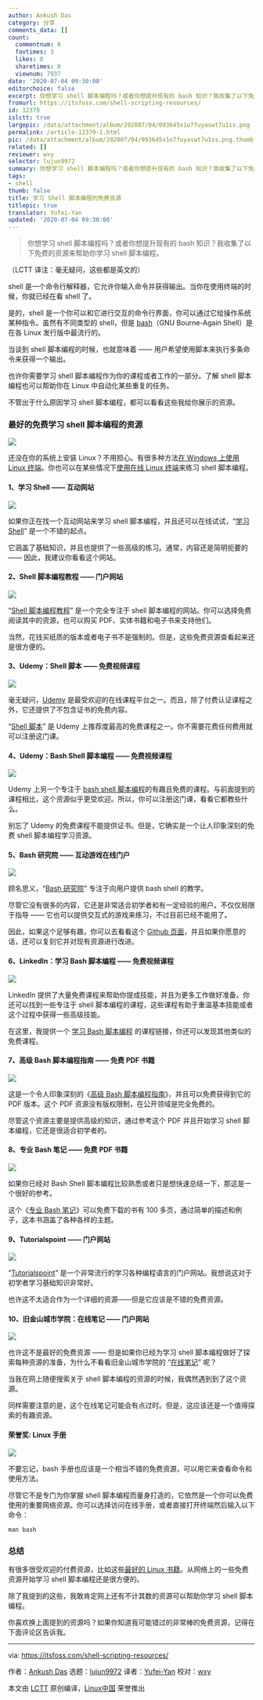 ```yaml
---
author: Ankush Das
category: 分享
comments_data: []
count:
  commentnum: 0
  favtimes: 3
  likes: 0
  sharetimes: 0
  viewnum: 7937
date: '2020-07-04 09:30:00'
editorchoice: false
excerpt: 你想学习 shell 脚本编程吗？或者你想提升现有的 bash 知识？我收集了以下免费的资源来帮助你学习 shell 脚本编程。
fromurl: https://itsfoss.com/shell-scripting-resources/
id: 12379
islctt: true
largepic: /data/attachment/album/202007/04/093645x1o7fuyaswt7u1ss.png
permalink: /article-12379-1.html
pic: /data/attachment/album/202007/04/093645x1o7fuyaswt7u1ss.png.thumb.jpg
related: []
reviewer: wxy
selector: lujun9972
summary: 你想学习 shell 脚本编程吗？或者你想提升现有的 bash 知识？我收集了以下免费的资源来帮助你学习 shell 脚本编程。
tags:
- shell
thumb: false
title: 学习 Shell 脚本编程的免费资源
titlepic: true
translator: Yufei-Yan
updated: '2020-07-04 09:30:00'
---
```



> 
> 你想学习 shell 脚本编程吗？或者你想提升现有的 bash 知识？我收集了以下免费的资源来帮助你学习 shell 脚本编程。
> 
> 
> 


（LCTT 译注：毫无疑问，这些都是英文的）


shell 是一个命令行解释器，它允许你输入命令并获得输出。当你在使用终端的时候，你就已经在看 shell 了。


是的，shell 是一个你可以和它进行交互的命令行界面，你可以通过它给操作系统某种指令。虽然有不同类型的 shell，但是 [bash](https://en.wikipedia.org/wiki/Bash_(Unix_shell))（GNU Bourne-Again Shell）是在各 Linux 发行版中最流行的。


当谈到 shell 脚本编程的时候，也就意味着 —— 用户希望使用脚本来执行多条命令来获得一个输出。


也许你需要学习 shell 脚本编程作为你的课程或者工作的一部分。了解 shell 脚本编程也可以帮助你在 Linux 中自动化某些重复的任务。


不管出于什么原因学习 shell 脚本编程，都可以看看这些我给你展示的资源。


### 最好的免费学习 shell 脚本编程的资源


![](/data/attachment/album/202007/04/093645x1o7fuyaswt7u1ss.png)


还没在你的系统上安装 Linux？不用担心。有很多种方法[在 Windows 上使用 Linux 终端](https://itsfoss.com/run-linux-commands-in-windows/)。你也可以在某些情况下[使用在线 Linux 终端](https://itsfoss.com/online-linux-terminals/)来练习 shell 脚本编程。


#### 1、学习 Shell —— 互动网站


![](/data/attachment/album/202007/04/093705mg525bw6ptzrhbbw.png)


如果你正在找一个互动网站来学习 shell 脚本编程，并且还可以在线试试，“[学习 Shell](https://www.learnshell.org/)” 是一个不错的起点。


它涵盖了基础知识，并且也提供了一些高级的练习。通常，内容还是简明扼要的 —— 因此，我建议你看看这个网站。


#### 2、Shell 脚本编程教程 —— 门户网站


![](/data/attachment/album/202007/04/093721fz80i4brmipirq4c.png)


“[Shell 脚本编程教程](https://www.shellscript.sh/)” 是一个完全专注于 shell 脚本编程的网站。你可以选择免费阅读其中的资源，也可以购买 PDF、实体书籍和电子书来支持他们。


当然，花钱买纸质的版本或者电子书不是强制的。但是，这些免费资源查看起来还是很方便的。


#### 3、Udemy：Shell 脚本 —— 免费视频课程


![](/data/attachment/album/202007/04/093755bawfdd2aw1dl8um2.png)


毫无疑问，[Udemy](https://www.udemy.com) 是最受欢迎的在线课程平台之一。而且，除了付费认证课程之外，它还提供了不包含证书的免费内容。


“[Shell 脚本](https://www.udemy.com/course/shell-scripting-i/)” 是 Udemy 上推荐度最高的免费课程之一。你不需要花费任何费用就可以注册这门课。


#### 4、Udemy：Bash Shell 脚本编程 —— 免费视频课程


![](/data/attachment/album/202007/04/093848jb1x0lx7llik9yii.png)


Udemy 上另一个专注于 [bash shell 脚本编程](https://www.udemy.com/course/complete-bash-shell-scripting/)的有趣且免费的课程。与前面提到的课程相比，这个资源似乎更受欢迎。所以，你可以注册这门课，看看它都教些什么。


别忘了 Udemy 的免费课程不能提供证书。但是，它确实是一个让人印象深刻的免费 shell 脚本编程学习资源。


#### 5、Bash 研究院 —— 互动游戏在线门户


![](/data/attachment/album/202007/04/093906g3btuulbwuqcwulq.png)


顾名思义，“[Bash 研究院](https://guide.bash.academy/)” 专注于向用户提供 bash shell 的教学。


尽管它没有很多的内容，它还是非常适合初学者和有一定经验的用户。不仅仅局限于指导 —— 它也可以提供交互式的游戏来练习，不过目前已经不能用了。


因此，如果这个足够有趣，你可以去看看这个 [Github 页面](https://github.com/lhunath/guide.bash.academy)，并且如果你愿意的话，还可以复刻它并对现有资源进行改进。


#### 6、LinkedIn：学习 Bash 脚本编程 —— 免费视频课程


![](/data/attachment/album/202007/04/093947marcrc8r1aqnr2bx.png)


LinkedIn 提供了大量免费课程来帮助你提成技能，并且为更多工作做好准备。你还可以找到一些专注于 shell 脚本编程的课程，这些课程有助于重温基本技能或者这个过程中获得一些高级技能。


在这里，我提供一个 [学习 Bash 脚本编程](https://www.linkedin.com/learning/learning-bash-scripting) 的课程链接，你还可以发现其他类似的免费课程。


#### 7、高级 Bash 脚本编程指南 —— 免费 PDF 书籍


![](/data/attachment/album/202007/04/094003d3gsgtbekhs3rgb0.png)


这是一个令人印象深刻的《[高级 Bash 脚本编程指南](http://tldp.org/LDP/abs/abs-guide.pdf)》，并且可以免费获得到它的 PDF 版本。这个 PDF 资源没有版权限制，在公开领域是完全免费的。


尽管这个资源主要是提供高级的知识，通过参考这个 PDF 并且开始学习 shell 脚本编程，它还是很适合初学者的。


#### 8、专业 Bash 笔记 —— 免费 PDF 书籍


![](/data/attachment/album/202007/04/094020au5jzqq0qx6u03d1.jpg)


如果你已经对 Bash Shell 脚本编程比较熟悉或者只是想快速总结一下，那这是一个很好的参考。


这个《[专业 Bash 笔记](https://goalkicker.com/BashBook/)》可以免费下载的书有 100 多页，通过简单的描述和例子，这本书涵盖了各种各样的主题。


#### 9、Tutorialspoint —— 门户网站


![](/data/attachment/album/202007/04/094041i5lzt04s5vl5lljy.png)


“[Tutorialspoint](https://www.tutorialspoint.com/unix/shell_scripting.htm)” 是一个非常流行的学习各种编程语言的门户网站。我想说这对于初学者学习基础知识非常好。


也许这不太适合作为一个详细的资源——但是它应该是不错的免费资源。


#### 10、旧金山城市学院：在线笔记 —— 门户网站


![](/data/attachment/album/202007/04/094104x3khjzsadzgah74g.png)


也许这不是最好的免费资源 —— 但是如果你已经为学习 shell 脚本编程做好了探索每种资源的准备，为什么不看看旧金山城市学院的 “[在线笔记](https://fog.ccsf.edu/~gboyd/cs160b/online/index.html)” 呢？


当我在网上随便搜索关于 shell 脚本编程的资源的时候，我偶然遇到到了这个资源。


同样需要注意的是，这个在线笔记可能会有点过时。但是，这应该还是一个值得探索的有趣资源。


#### 荣誉奖: Linux 手册


![](/data/attachment/album/202007/04/094114infsj9o3lcyuza0l.png)


不要忘记，bash 手册也应该是一个相当不错的免费资源，可以用它来查看命令和使用方法。


尽管它不是专门为你掌握 shell 脚本编程而量身打造的，它依然是一个你可以免费使用的重要网络资源。你可以选择访问在线手册，或者直接打开终端然后输入以下命令：



```
man bash

```

### 总结


有很多很受欢迎的付费资源，比如这些[最好的 Linux 书籍](https://itsfoss.com/best-linux-books/)。从网络上的一些免费资源开始学习 shell 脚本编程还是很方便的。


除了我提到的这些，我敢肯定网上还有不计其数的资源可以帮助你学习 shell 脚本编程。


你喜欢换上面提到的资源吗？如果你知道我可能错过的非常棒的免费资源，记得在下面评论区告诉我。




---


via: <https://itsfoss.com/shell-scripting-resources/>


作者：[Ankush Das](https://itsfoss.com/author/ankush/) 选题：[lujun9972](https://github.com/lujun9972) 译者：[Yufei-Yan](https://github.com/Yufei-Yan) 校对：[wxy](https://github.com/wxy)


本文由 [LCTT](https://github.com/LCTT/TranslateProject) 原创编译，[Linux中国](https://linux.cn/) 荣誉推出